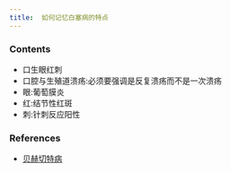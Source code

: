 ```yaml
---
title:  如何记忆白塞病的特点
--- 
```


### Contents
- 口生眼红刺
- 口腔与生殖道溃疡:必须要强调是反复溃疡而不是一次溃疡
- 眼:葡萄膜炎
- 红:结节性红斑
- 刺:针刺反应阳性
### References
- [贝赫切特病](/贝赫切特病)

